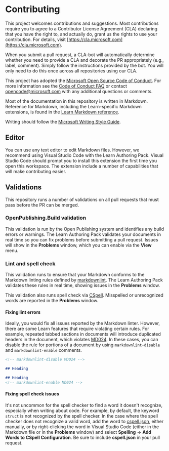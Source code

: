 # Contributing

This project welcomes contributions and suggestions. Most contributions require you to
agree to a Contributor License Agreement (CLA) declaring that you have the right to,
and actually do, grant us the rights to use your contribution. For details, visit
[https://cla.microsoft.com](https://cla.microsoft.com).

When you submit a pull request, a CLA-bot will automatically determine whether you need
to provide a CLA and decorate the PR appropriately (e.g., label, comment). Simply follow the
instructions provided by the bot. You will only need to do this once across all repositories using our CLA.

This project has adopted the [Microsoft Open Source Code of Conduct](https://opensource.microsoft.com/codeofconduct/). For more information see the [Code of Conduct FAQ](https://opensource.microsoft.com/codeofconduct/faq/) or contact [opencode@microsoft.com](mailto:opencode@microsoft.com) with any additional questions or comments.

Most of the documentation in this repository is written in Markdown. Reference for Markdown, including the Learn-specific Markdown extensions, is found in the [Learn Markdown reference](https://review.learn.microsoft.com/help/platform/markdown-reference).

Writing should follow the [Microsoft Writing Style Guide](https://learn.microsoft.com/style-guide/welcome/).

## Editor

You can use any text editor to edit Markdown files. However, we recommend using Visual Studio Code with the Learn Authoring Pack. Visual Studio Code should prompt you to install this extension the first time you open this workspace. The extension include a number of capabilities that will make contributing easier.

## Validations

This repository runs a number of validations on all pull requests that must pass before the PR can be merged.

### OpenPublishing.Build validation

This validation is run by the Open Publishing system and identifies any build errors or warnings. The Learn Authoring Pack validates your documents in real time so you can fix problems before submitting a pull request. Issues will show in the **Problems** window, which you can enable via the **View** menu.

### Lint and spell check

This validation runs to ensure that your Markdown conforms to the Markdown linting rules defined by [markdownlint](https://github.com/DavidAnson/markdownlint/blob/main/doc/Rules.md). The Learn Authoring Pack validates these rules in real time, showing issues in the **Problems** window.

This validation also runs spell check via [CSpell](https://github.com/streetsidesoftware/cspell). Misspelled or unrecognized words are reported in the **Problems** window.

#### Fixing lint errors

Ideally, you would fix all issues reported by the Markdown linter. However, there are some Learn features that require violating certain rules. For example, repeated tabbed sections in documents will introduce duplicated headers in the document, which violates [MD024](https://github.com/DavidAnson/markdownlint/blob/main/doc/md024.md). In these cases, you can disable the rule for portions of a document by using `markdownlint-disable` and `markdownlint-enable` comments.

```markdown
<!-- markdownlint-disable MD024 -->

## Heading

## Heading
<!-- markdownlint-enable MD024 -->
```

#### Fixing spell check issues

It's not uncommon for the spell checker to find a word it doesn't recognize, especially when writing about code. For example, by default, the keyword `struct` is not recognized by the spell checker. In the case where the spell checker does not recognize a valid word, add the word to [cspell.json](cspell.json), either manually, or by right-clicking the word in Visual Studio Code (either in the Markdown file or in the **Problems** window) and select **Spelling** -> **Add Words to CSpell Configuration**. Be sure to include **cspell.json** in your pull request.
